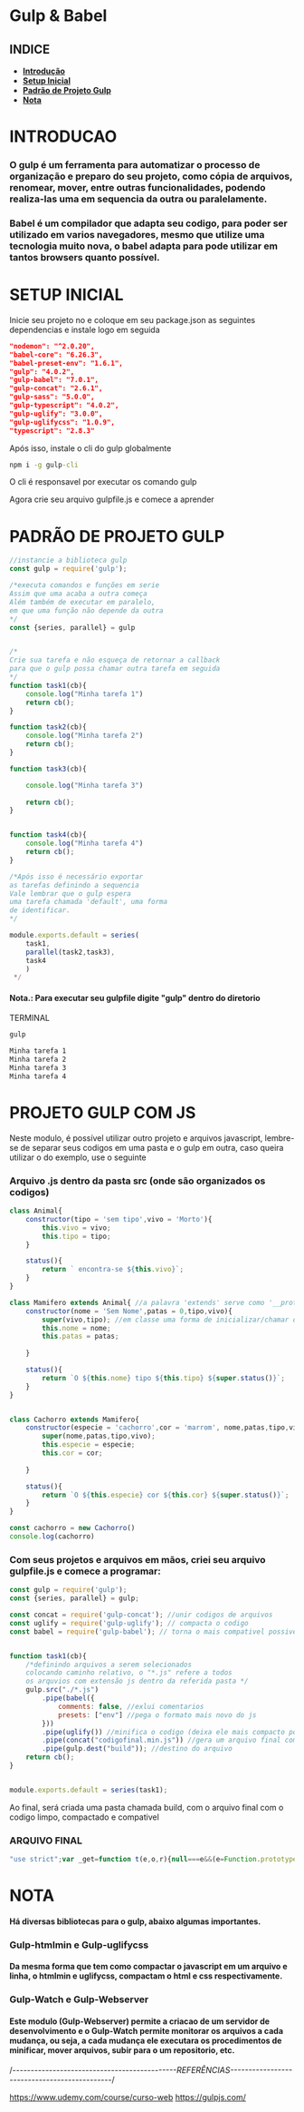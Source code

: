 # Gulp & Babel

## INDICE 
- **[Introdução](#introducao)**
- **[Setup Inicial](#setup-inicial)**
- **[Padrão de Projeto Gulp](#padrão-de-projeto-gulp)**
- **[Nota](#nota)**



# INTRODUCAO


### O gulp é um ferramenta para automatizar o processo de organização e preparo do seu projeto, como cópia de arquivos, renomear, mover, entre outras funcionalidades, podendo realiza-las uma em sequencia da outra ou paralelamente.

### Babel é um compilador que adapta seu codigo, para poder ser utilizado em varios navegadores, mesmo que utilize uma tecnologia muito nova, o babel adapta para pode utilizar em tantos browsers quanto possível.

# SETUP INICIAL
Inicie seu projeto no e coloque em seu package.json as seguintes dependencias e instale logo em seguida
```json
"nodemon": "^2.0.20",
"babel-core": "6.26.3",
"babel-preset-env": "1.6.1",
"gulp": "4.0.2",
"gulp-babel": "7.0.1",
"gulp-concat": "2.6.1",
"gulp-sass": "5.0.0",
"gulp-typescript": "4.0.2",
"gulp-uglify": "3.0.0",
"gulp-uglifycss": "1.0.9",
"typescript": "2.8.3"
```

Após isso, instale o cli do gulp globalmente
```cmd
npm i -g gulp-cli
```
O cli é responsavel por executar os comando gulp

Agora crie seu arquivo gulpfile.js e comece a aprender


# PADRÃO DE PROJETO GULP
                                        

```js
//instancie a biblioteca gulp
const gulp = require('gulp');

/*executa comandos e funções em serie
Assim que uma acaba a outra começa
Além também de executar em paralelo,
em que uma função não depende da outra
*/
const {series, parallel} = gulp


/*
Crie sua tarefa e não esqueça de retornar a callback
para que o gulp possa chamar outra tarefa em seguida
*/
function task1(cb){
	console.log("Minha tarefa 1")
	return cb();
}

function task2(cb){
	console.log("Minha tarefa 2")
	return cb();
}

function task3(cb){

	console.log("Minha tarefa 3")
	
	return cb();
}


function task4(cb){
	console.log("Minha tarefa 4")
	return cb();
}

/*Após isso é necessário exportar
as tarefas definindo a sequencia
Vale lembrar que o gulp espera 
uma tarefa chamada 'default', uma forma
de identificar.
*/

module.exports.default = series(
	task1,
	parallel(task2,task3),
	task4
	)
 */
```
#### Nota.: Para executar seu gulpfile digite "gulp" dentro do diretorio


TERMINAL
```cmd
gulp

Minha tarefa 1
Minha tarefa 2
Minha tarefa 3
Minha tarefa 4
```





# PROJETO GULP COM JS
Neste modulo, é possível utilizar outro projeto e arquivos javascript, lembre-se de separar seus codigos em uma pasta e o gulp em outra, caso queira utilizar o do exemplo, use o seguinte

### Arquivo .js dentro da pasta src (onde são organizados os codigos)
```js
class Animal{
    constructor(tipo = 'sem tipo',vivo = 'Morto'){
        this.vivo = vivo;
        this.tipo = tipo;
    }

    status(){
        return ` encontra-se ${this.vivo}`;
    }
}

class Mamifero extends Animal{ //a palavra 'extends' serve como '__proto__' em objeto, definindo a classe pai
    constructor(nome = 'Sem Nome',patas = 0,tipo,vivo){
        super(vivo,tipo); //em classe uma forma de inicializar/chamar o contrutor da classe, é usando a palavra chave 'super'
        this.nome = nome;
        this.patas = patas;
        
    }

    status(){
        return `O ${this.nome} tipo ${this.tipo} ${super.status()}`;
    }
}


class Cachorro extends Mamifero{ 
    constructor(especie = 'cachorro',cor = 'marrom', nome,patas,tipo,vivo){
        super(nome,patas,tipo,vivo); 
        this.especie = especie;
        this.cor = cor;
        
    }

    status(){
        return `O ${this.especie} cor ${this.cor} ${super.status()}`;
    }
}

const cachorro = new Cachorro()
console.log(cachorro)
```

### Com seus projetos e arquivos em mãos, criei seu arquivo gulpfile.js e comece a programar:

```js
const gulp = require('gulp');
const {series, parallel} = gulp;

const concat = require('gulp-concat'); //unir codigos de arquivos
const uglify = require('gulp-uglify'); // compacta o codigo
const babel = require('gulp-babel'); // torna o mais compativel possivel


function task1(cb){
	/*definindo arquivos a serem selecionados
	colocando caminho relativo, o "*.js" refere a todos
	os arquvios com extensão js dentro da referida pasta */
	gulp.src("./*.js")
		.pipe(babel({
			comments: false, //exlui comentarios
			presets: ["env"] //pega o formato mais novo do js
		}))
		.pipe(uglify()) //minifica o codigo (deixa ele mais compacto possivel)
		.pipe(concat("codigofinal.min.js")) //gera um arquivo final com todos os outros 
		.pipe(gulp.dest("build")); //destino do arquivo
	return cb();
}


module.exports.default = series(task1);
```

Ao final, será criada uma pasta chamada build, com o arquivo final com o codigo limpo, compactado e compativel
### ARQUIVO FINAL
```js
"use strict";var _get=function t(e,o,r){null===e&&(e=Function.prototype); ...
```

# NOTA
#### Há diversas bibliotecas para o gulp, abaixo algumas importantes.

### Gulp-htmlmin e Gulp-uglifycss
#### Da mesma forma que tem como compactar o javascript em um arquivo e linha, o htmlmin e uglifycss, compactam o html e css respectivamente.

### Gulp-Watch e Gulp-Webserver
#### Este modulo (Gulp-Webserver) permite a criacao de um servidor de desenvolvimento e o Gulp-Watch permite monitorar os arquivos a cada mudança, ou seja, a cada mudança ele executara os procedimentos de minificar, mover arquivos, subir para o um repositorio, etc.



/*---------------------------------------------REFERÊNCIAS---------------------------------------------*/


https://www.udemy.com/course/curso-web
https://gulpjs.com/
